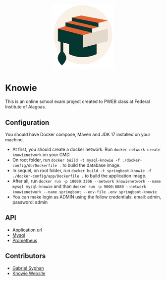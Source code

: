 <p align="center">
  <img src="src/main/resources/static/img/logo.png" width="200px" alt="Knowie logo" />
</p>

# Knowie
This is an online school exam project created to PWEB class at Federal Institute of Alagoas.

## Configuration
You should have Docker compose, Maven and JDK 17 installed on your machine.

* At first, you should create a docker network. Run `docker network create knowienetwork` on your CMD.
* On root folder, run `docker build -t mysql-knowie -f ./docker-config/db/Dockerfile .` to build the database image.
* In sequel, on root folder, run `docker build -t springboot-knowie -f ./docker-config/app/Dockerfile .` to build the application image.
* After all, run `docker run -p 10000:3306 --network knowienetwork --name mysql mysql-knowie` and than `docker run -p 9000:8080 --network knowienetwork --name springboot --env-file .env springboot-knowie`
* You can make login as ADMIN using the follow credentials: email: admin, password: admin

## API
* [Application url](http://localhost:2364/api/v1)
* [Mysql](http://localhost:3306)
* [Prometheus](http://localhost:9090)

## Contributors
* [Gabriel Syphan](https://github.com/gabrielsyphan)
* [Knowie Website](http://knowie.site)
